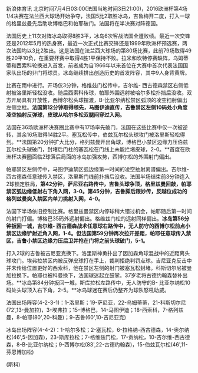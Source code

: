 
新浪体育讯
北京时间7月4日03:00(法国当地时间3日21:00)，2016欧洲杯第4场1/4决赛在法兰西大球场开始争夺，法国5比2取胜冰岛，吉鲁梅开二度，打入一球的格里兹曼先后助攻博格巴和帕耶破门。法国将在半决赛对阵德国。

法国历史上11次对阵冰岛取得8胜3平，冰岛6次客战法国全遭败绩。最近一次交锋还是2012年5月的热身赛，最近一次正式比赛交锋还是1999年欧洲杯预选赛，两次法国均以3比2胜出。这是法国在法兰西大球场的第80场比赛，此前79场取得49胜20平10负，在重要杯赛中取得4胜1平保持不败。拉米和坎特停赛缺阵，乌姆蒂蒂和西索科轮换进入首发，前者成为自1966年以来首位在大赛中首次代表法国国家队出场的非门将球员。冰岛继续排出创造历史的首发阵容，其中9人身背黄牌。


比赛在雨中进行。开场仅3分钟，格维兹门松传中，吉尔维-
西古德森禁区右侧低射被洛里斯轻松没收。随后西索科传球，帕耶外围远射被哈尔多松扑挡后没收。双方开局具有开放性，西博尔松头球摆渡，B-比亚尔纳松禁区弧顶的凌空扫射偏出左侧立柱。**法国第12分钟取得领先，马图伊迪直传，吉鲁禁区左侧10码处小角度凌空抽射反弹球，皮球从哈尔多松双腿间穿过入网。**


法国在36场欧洲杯决赛圈比赛中有17场率先破门，法国在这些比赛中仅一次被逆转，其余16场取得14胜2平。塞瓦松传中，伯兹瓦尔松头球攻门被洛里斯轻松得到。**法国第20分钟扩大比分，格列兹曼开出角球，博格巴小禁区边缘力压伯兹瓦尔松头球破门，封堵后门柱的塞瓦松在门线上未能拦堵皮球，2-0。**首度在欧洲杯决赛圈面临2球落后局面的冰岛加强攻势，西博尔松的外围射门偏出。


帕耶禁区左侧传中，马图伊迪禁区弧边缘第一时间的凌空抽射离谱偏出。吉尔维-
西古德森任意球传入禁区，洛里斯门线前扑挡后没收。法国半场结束前3分钟连入2球锁定胜局，**第42分钟，萨尼亚右路传中，吉鲁头球争顶，格里兹曼回敲，帕耶禁区弧边缘低射右下角入网，3-0。第45分钟，吉鲁脚后跟妙传，反越位成功的格列兹曼突入禁区内单刀挑射入网，4-0。**


法国下半场依旧控制比赛。格里兹曼禁区内停球稍大错过机会，帕耶随后第一时间的射门打偏。博格巴35码外远射偏出。格维兹门松的远射同样偏出。**冰岛第56分钟扳回一城，吉尔维-
西古德森战术任意球右路传中，无人防守的西博尔松前点小禁区边缘铲射近角入网，1-4。但法国第59分钟再次拉开差距，帕耶任意球传入禁区，吉鲁小禁区边缘力压后卫并抢在门将之前头球破门，5-1。**


打入2球的吉鲁被吉尼亚克换下。洛里斯神勇扑出了因加森角球混战中的近距离头球攻门。埃弗拉禁区内被反弹皮球打在手上，裁判拒绝判罚点球。吉尼亚克反击中并未传给位置更好的西索科，他在禁区左侧的射门被塞瓦松封堵。科斯切尔尼被曼加拉换下。帕耶也被科曼换下，法国球迷起立鼓掌。37岁老将古德约翰森替补出场。**冰岛第84分钟扳回一城，斯库拉松左路传中，无人防守的B-
比亚尔纳松10码处头球顶入右下角，2-5。**冰岛球迷在赛后仍整齐为球队怒吼助威。


法国出场阵容(4-2-3-1)：1-洛里斯；19-萨尼亚，22-乌姆蒂蒂，21-科斯切尔尼(72',13-曼加拉)，3-埃弗拉；15-博格巴，14-马图伊迪；18-西索科，7-格列兹曼，8-帕耶(80',20-科曼)；9-吉鲁(60',10-吉尼亚克)

冰岛出场阵容(4-4-2)：1-哈尔多松；2-塞瓦松，6-拉格纳-西古德森，14-奥尔纳松(46',5-因加森)，23-斯库拉松；7-格维兹门松，17-贡纳松，10-吉尔维-西古德森，8-B-比亚尔纳松；9-西博尔松(83',22-古德约翰森)，15-伯兹瓦尔松(46',11-芬恩博加松)

(斯科)

